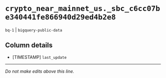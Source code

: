 # `crypto_near_mainnet_us._sbc_c6cc07be340441fe866940d29ed4b2e8`
`bq-1` | `bigquery-public-data`

## Column details
* [TIMESTAMP] `last_update`

-------------------------------------------------------------------------------
*Do not make edits above this line.*
